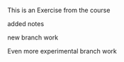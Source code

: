 This is an Exercise from the course

added notes

new branch work

Even more experimental branch work